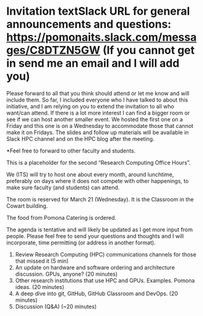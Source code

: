 # Invitation textSlack URL for general announcements and questions: https://pomonaits.slack.com/messages/C8DTZN5GW (If you cannot get in send me an email and I will add you)

Please forward to all that you think should attend or let me know and will include them. So far, I included everyone who I have talked to about this initiative, and I am relying on you to extend the invitation to all who want/can attend. If there is a lot more interest I can find a bigger room or see if we can host another smaller event. We hosted the first one on a Friday and this one is on a Wednesday to accommodate those that cannot make it on Fridays. The slides and follow up materials will be available in Slack HPC channel and on the HPC blog after the meeting.

*Feel free to forward to other faculty and students.

This is a placeholder for the second “Research Computing Office Hours”.

We (ITS) will try to host one about every month, around lunchtime, preferably on days where it does not compete with other happenings, to make sure faculty (and students) can attend.

The room is reserved for March 21 (Wednesday). It is the Classroom in the Cowart building.

The food from Pomona Catering is ordered.

The agenda is tentative and will likely be updated as I get more input from people. Please feel free to send your questions and thoughts and I will incorporate, time permitting (or address in another format).

1.	Review Research Computing (HPC) communications channels for those that missed it (5 min)
2.	An update on hardware and software ordering and architecture discussion. GPUs, anyone? (20 minutes)
3.	Other research institutions that use HPC and GPUs. Examples. Pomona ideas. (20 minutes)
4.	A deep dive into git, GitHub, GitHub Classroom and DevOps. (20 minutes)
5.	Discussion (Q&A) (~20 minutes)
